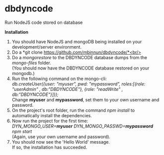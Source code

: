 # dbdyncode
Run NodeJS code stored on database

**Installation**
1. You should have NodeJS and mongoDB being installed on your development/server environment.<br/>
2. Do a *git clone https://github.com/mbinnun/dbdyncode/*<br/>
3. Do a *mongorestore* to the DBDYNCODE database dumps from the *mongo-files* folder.<br/>(You should now have the DBDYNCODE database restored on your mongodb.)<br/>
4. Run the following command on the mongo-cli:<br/>*db.createUser({user: "myuser", pwd: "mypassword", roles:[{role: "userAdmin" , db:"DBDYNCODE"}, {role: "readWrite" , db:"DBDYNCODE"}]});*<br/>Change **myuser** and **mypassword**, set them to your own username and password.<br/>
5. On the project's root folder, run the command *npm install* to automatically install the dependencies.<br/>
6. Now run the project for the first time:<br/>*DYN_MONGO_USER=**myuser** DYN_MONGO_PASSWD=**mypassword** npm start*<br/>(Again, use your own username and password).<br/>
7. You should now see the 'Hello World' message.<br/>If so, the installation has succeeded.
